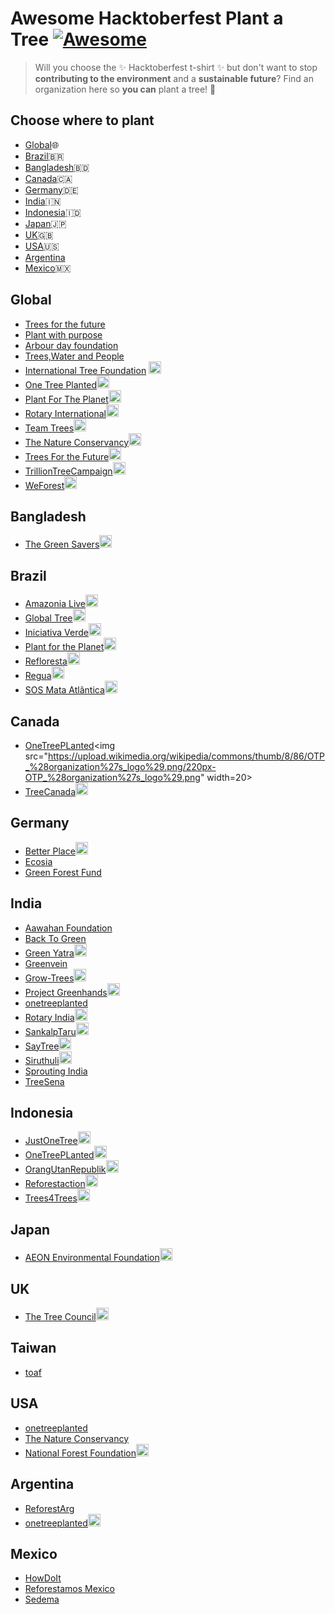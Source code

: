 # Awesome Hacktoberfest Plant a Tree [![Awesome](https://cdn.rawgit.com/sindresorhus/awesome/d7305f38d29fed78fa85652e3a63e154dd8e8829/media/badge.svg)](https://github.com/sindresorhus/awesome)

> Will you choose the :sparkles: Hacktoberfest t-shirt :sparkles: but don't want to stop **contributing to the environment** and a **sustainable future**? Find an organization here so **you can** plant a tree! :seedling:

## Choose where to plant

- [Global](#global):globe_with_meridians:
- [Brazil](#brazil):brazil:
- [Bangladesh](#bangladesh):bangladesh:
- [Canada](#canada):canada:
- [Germany](#germany):de:
- [India](#india):india:
- [Indonesia](#indonesia):indonesia:
- [Japan](#japan):jp:
- [UK](#uk):uk: 
- [USA](#usa):us:
- [Argentina](#Argentina)
- [Mexico](#mexico):mexico:


## Global
- [Trees for the future](https://trees.org/)
- [Plant with purpose](https://plantwithpurpose.org/)
- [Arbour day foundation](https://www.arborday.org/)
- [Trees,Water and People](https://treeswaterpeople.org/)
- [International Tree Foundation](https://internationaltreefoundation.org/donate/) <img src="https://internationaltreefoundation.org/wp-content/uploads/2019/08/Facebook-ratio-2019.png" width=20>
- [One Tree Planted](https://onetreeplanted.org/products/plant-trees)<img src="https://upload.wikimedia.org/wikipedia/commons/thumb/8/86/OTP_%28organization%27s_logo%29.png/220px-OTP_%28organization%27s_logo%29.png" width=20>
- [Plant For The Planet](https://www.plant-for-the-planet.org/en/home)<img src="https://upload.wikimedia.org/wikipedia/en/thumb/3/3b/Plant-for-the-Planet.svg/1200px-Plant-for-the-Planet.svg.png" width=20>
- [Rotary International](https://www.rotary.org/)<img src="https://www.uticaphoenix.net/wp-content/uploads/2020/07/stock-photo-Rotary-7.24.png" width=20>
- [Team Trees](https://teamtrees.org/)<img src="https://upload.wikimedia.org/wikipedia/commons/thumb/7/72/Team_Trees_circle_logo.svg/1200px-Team_Trees_circle_logo.svg.png" width=20>
- [The Nature Conservancy](https://support.nature.org/site/Donation)<img src="https://initiative20x20.org/sites/default/files/2019-03/TNCLogoPrimary_RGB.jpg" width=20>
- [Trees For the Future](https://trees.org/)<img src="https://internationaltreefoundation.org/wp-content/uploads/2016/06/TFTF_logo-220x160.jpg" width=20>
- [TrillionTreeCampaign](https://www.trilliontreecampaign.org/)<img src="https://www.1t.org/wp-content/uploads/2020/01/Trillion-Trees.jpg" width=20>
- [WeForest](https://www.weforest.org/page/donate)<img src="https://www.weforest.org/sites/default/files/WF_Logo-500px-RGB_2_1.jpg" width=20>

## Bangladesh

- [The Green Savers](https://www.thegreensavers.org/)<img src="https://i.imgur.com/YzAgT66.png" width=20>
## Brazil

- [Amazonia Live](https://doare.org/amazonia-live)<img src="https://believe.earth/wp-content/uploads/2017/11/amazonia-live-logo-239x150.png" width=20>
- [Global Tree](http://www.globaltree.com.br/doar.html)<img src="https://plantgrowsave.org/wp-content/uploads/GlobalTreeInitiative_Website-Logo.png" width=20>
- [Iniciativa Verde](https://www.iniciativaverde.org.br/programas-e-projetos-amigo-da-floresta-form-plante-arvores.php)<img src="https://www.anadep.org.br/wtksite/cms/conteudo/4559/manual_marca_CF_Page_1.jpg" width=20>
- [Plant for the Planet](https://www.plant-for-the-planet.org/pt/doacao)<img src="https://upload.wikimedia.org/wikipedia/en/thumb/3/3b/Plant-for-the-Planet.svg/1200px-Plant-for-the-Planet.svg.png" width=20>
- [Refloresta](https://www.refloresta.org.br/plante)<img src="https://refloresta.pt/wp-content/uploads/2019/10/Logo-Refloresta-500px-min.png" width=20>
- [Regua](http://regua.org/donate/)<img src="https://www.rainforesttrust.org/wp-content/uploads/regua.jpg" width=20>
- [SOS Mata Atlântica](https://www.sosma.org.br/comprar-mudas/)<img src="https://i.pinimg.com/originals/78/ff/ec/78ffecbe0d76e547389390d64294fd33.jpg" width=20>

## Canada

- [OneTreePLanted](https://onetreeplanted.org/collections/canada#:~:text=One%20Tree%20Planted%20is%20a,British%20Columbia%2C%20Quebec%20and%20Ontario.)<img src="https://upload.wikimedia.org/wikipedia/commons/thumb/8/86/OTP_%28organization%27s_logo%29.png/220px-OTP_%28organization%27s_logo%29.png" width=20>
- [TreeCanada](https://treecanada.ca/)<img src="https://treecanada.ca/wp-content/uploads/2017/11/TCLogos_Green-Eng-1025x475-green.png" width=20>


## Germany
- [Better Place](https://www.betterplace.org/en/organisations/24788-i-plant-a-tree)<img src="https://res-1.cloudinary.com/crunchbase-production/image/upload/c_lpad,f_auto,q_auto:eco/v1397199310/c631aa62c243f1b9ff446c3ec7e80954.png" width=20>
- [Ecosia](https://www.ecosia.org)
- [Green Forest Fund](https://www.greenforestfund.de/en/participate/tree-gift/)

## India
- [Aawahan Foundation](https://www.aahwahan.com/donate-now)
- [Back To Green](https://www.backtogreen.in/donate)
- [Green Yatra](http://www.greenyatra.org/)<img src="https://www.greenyatra.org/images/services/tree-plant.png" width=20>
- [Greenvein](http://greenvein.org/)
- [Grow-Trees](https://www.grow-trees.com/)<img src="https://www.grow-trees.com/img/GTsociallogo.png" width=20>
- [Project Greenhands](https://www.ishaoutreach.org/en/project-greenhands)<img src="https://www.gbrionline.org/wp-content/uploads/2017/05/1.png" width=20>
- [onetreeplanted](https://onetreeplanted.org/products/india)
- [Rotary India](https://www.rotaryindia.org/)<img src="https://www.rotaryindia.org/assets/images/logo.png" width=20>
- [SankalpTaru](https://sankalptaru.org/)<img src="https://sankalptaru.org/wp-content/themes/sankalptaru/dist/img/st-logo-green.png" width=20>
- [SayTree](https://saytrees.org/)<img src="https://naturalvibes.in/wp-content/uploads/2019/02/Say-Trees-Logo.jpg" width=20>
- [Siruthuli](https://siruthuli.com/)<img src="https://upload.wikimedia.org/wikipedia/commons/e/ea/Siruthuli_Logo.jpg" width=20>
- [Sprouting India](https://www.sproutingindia.org/our-story)
- [TreeSena](https://treesena.org/)


## Indonesia

- [JustOneTree](https://www.justonetree.life/where-we-plant_indonesia.html)<img src="https://www.justonetree.life/uploads/1/2/5/8/125855028/jot-logo-single-line-colour_3.png" width=20>
- [OneTreePLanted](https://onetreeplanted.org/products/indonesia)<img src="https://upload.wikimedia.org/wikipedia/commons/thumb/8/86/OTP_%28organization%27s_logo%29.png/220px-OTP_%28organization%27s_logo%29.png" width=20>
- [OrangUtanRepublik](https://www.orangutanrepublik.org/get-involved/plant-a-tree/)<img src="https://www.orangutanrepublik.org/static/img/logos/logo.png" width=20>
- [Reforestaction](https://www.reforestaction.com/en/indonesia)<img src="https://www.reforestaction.com/sites/default/files/logoraen.jpg" width=20>
- [Trees4Trees](https://trees4trees.org/)<img src="https://trees4trees.org/wp-content/uploads/2020/07/logo-t4t.png" width=20>


## Japan

- [AEON Environmental Foundation](https://www.aeon.info/ef/en/)<img src="https://encrypted-tbn0.gstatic.com/images?q=tbn%3AANd9GcTaDqG-8teGZbcxSHRzVJ9JKuJCxHu10zSPGQ&usqp=CAU" width=20>


## UK

- [The Tree Council](https://treecouncil.org.uk/)<img src="https://scontent.fbom3-2.fna.fbcdn.net/v/t1.0-9/87468971_2721560951296392_4241276193300545536_n.png?_nc_cat=105&_nc_sid=09cbfe&_nc_ohc=gCOXEVYApKcAX9ywKGm&_nc_ht=scontent.fbom3-2.fna&oh=b6ca6303961f663e5aa28717e9dc8ac3&oe=5F9D20E3" width=20>


## Taiwan

- [toaf](http://toaf.org.tw/treeplanting)

## USA

- [onetreeplanted](https://onetreeplanted.org/)
- [The Nature Conservancy](https://www.nature.org/en-us/get-involved/how-to-help/plant-a-billion/)
- [National Forest Foundation](https://www.nationalforests.org/get-involved/tree-planting-programs/)<img src="https://www.nationalforests.org/_theme/img/new-nff-logo-stacked.svg" width=20>

## Argentina

- [ReforestArg](https://en.reforestarg.org.ar/)
- [onetreeplanted](https://onetreeplanted.org/)<img src="https://upload.wikimedia.org/wikipedia/commons/thumb/8/86/OTP_%28organization%27s_logo%29.png/220px-OTP_%28organization%27s_logo%29.png" width=20>

## Mexico

- [HowDoIt](https://www.gob.mx/semarnat/articulos/como-plantar-un-arbol-179529?idiom=es)
- [Reforestamos Mexico](https://www.reforestamosmexico.org/)
- [Sedema](https://sedema.cdmx.gob.mx/programas/programa/reforestacion)
